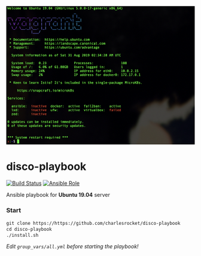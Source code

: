 <img src="screenshot.jpg" alt="screenshot">

# disco-playbook

[![Build Status](https://travis-ci.com/charlesrocket/disco-playbook.svg?branch=master)](https://travis-ci.com/charlesrocket/disco-playbook)
[![Ansible Role](https://img.shields.io/ansible/role/41255.svg)](https://galaxy.ansible.com/charlesrocket/disco-playbook/)

Ansible playbook for **Ubuntu 19.04** server

### Start

```
git clone https://https://github.com/charlesrocket/disco-playbook
cd disco-playbook
./install.sh
```

_Edit `group_vars/all.yml` before starting the playbook!_

